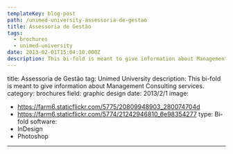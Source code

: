 ```yaml
---
templateKey: blog-post
path: /unimed-university-assessoria-de-gestao
title: Assessoria de Gestão
tags:
  - brochures
  - unimed-university
date: 2013-02-01T15:04:10.000Z
description: This bi-fold is meant to give information about Management Consulting services.
---
```


title: Assessoria de Gestão
tag: Unimed University
description: This bi-fold is meant to give information about Management Consulting services.
category: brochures
field: graphic design
date: 2013/2/1
image:
- https://farm6.staticflickr.com/5775/20809948903_280074704d
- https://farm6.staticflickr.com/5774/21242946810_6e98354277
type: Bi-fold
software:
- InDesign
- Photoshop
---
